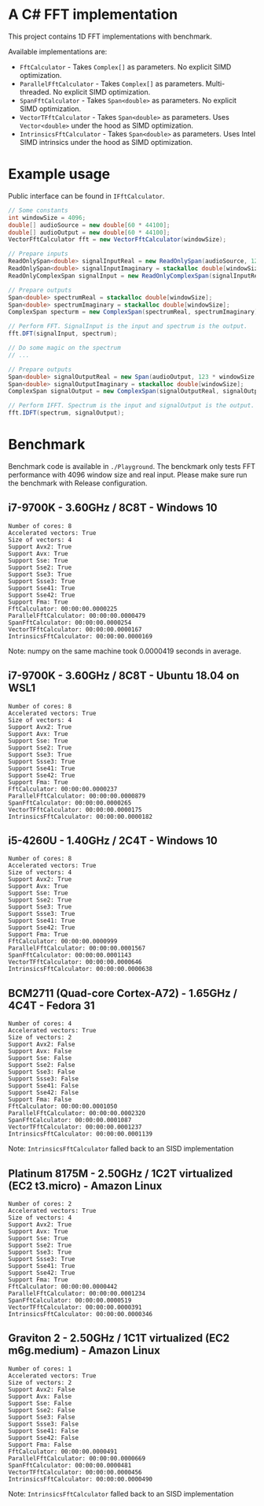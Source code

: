 # A C# FFT implementation

This project contains 1D FFT implementations with benchmark.

Available implementations are:
* `FftCalculator` - Takes `Complex[]` as parameters. No explicit SIMD optimization.
* `ParallelFftCalculator` - Takes `Complex[]` as parameters. Multi-threaded. No explicit SIMD optimization.
* `SpanFftCalculator` - Takes `Span<double>` as parameters. No explicit SIMD optimization.
* `VectorTFftCalculator` - Takes `Span<double>` as parameters. Uses `Vector<double>` under the hood as SIMD optimization.
* `IntrinsicsFftCalculator` - Takes `Span<double>` as parameters. Uses Intel SIMD intrinsics under the hood as SIMD optimization.

# Example usage

Public interface can be found in `IFftCalculator`.

```csharp
// Some constants
int windowSize = 4096;
double[] audioSource = new double[60 * 44100];
double[] audioOutput = new double[60 * 44100];
VectorFftCalculator fft = new VectorFftCalculator(windowSize);

// Prepare inputs
ReadOnlySpan<double> signalInputReal = new ReadOnlySpan(audioSource, 123 * windowSize, windowSize);
ReadOnlySpan<double> signalInputImaginary = stackalloc double[windowSize];
ReadOnlyComplexSpan signalInput = new ReadOnlyComplexSpan(signalInputReal, signalInputImaginary);

// Prepare outputs
Span<double> spectrumReal = stackalloc double[windowSize];
Span<double> spectrumImaginary = stackalloc double[windowSize];
ComplexSpan specturm = new ComplexSpan(spectrumReal, spectrumImaginary);

// Perform FFT. SignalInput is the input and spectrum is the output.
fft.DFT(signalInput, spectrum);

// Do some magic on the spectrum
// ...

// Prepare outputs
Span<double> signalOutputReal = new Span(audioOutput, 123 * windowSize, windowSize);
Span<double> signalOutputImaginary = stackalloc double[windowSize];
ComplexSpan signalOutput = new ComplexSpan(signalOutputReal, signalOutputImaginary);

// Perform IFFT. Spectrum is the input and signalOutput is the output.
fft.IDFT(spectrum, signalOutput);
```

# Benchmark

Benchmark code is available in `./Playground`. The benckmark only tests FFT performance with 4096 window size and real input. Please make sure run the benchmark with Release configuration.

## i7-9700K - 3.60GHz / 8C8T - Windows 10
```
Number of cores: 8
Accelerated vectors: True
Size of vectors: 4
Support Avx2: True
Support Avx: True
Support Sse: True
Support Sse2: True
Support Sse3: True
Support Ssse3: True
Support Sse41: True
Support Sse42: True
Support Fma: True
FftCalculator: 00:00:00.0000225
ParallelFftCalculator: 00:00:00.0000479
SpanFftCalculator: 00:00:00.0000254
VectorTFftCalculator: 00:00:00.0000167
IntrinsicsFftCalculator: 00:00:00.0000169
```

Note: numpy on the same machine took 0.0000419 seconds in average.

## i7-9700K - 3.60GHz / 8C8T - Ubuntu 18.04 on WSL1
```
Number of cores: 8
Accelerated vectors: True
Size of vectors: 4
Support Avx2: True
Support Avx: True
Support Sse: True
Support Sse2: True
Support Sse3: True
Support Ssse3: True
Support Sse41: True
Support Sse42: True
Support Fma: True
FftCalculator: 00:00:00.0000237
ParallelFftCalculator: 00:00:00.0000879
SpanFftCalculator: 00:00:00.0000265
VectorTFftCalculator: 00:00:00.0000175
IntrinsicsFftCalculator: 00:00:00.0000182
```

## i5-4260U - 1.40GHz / 2C4T - Windows 10
```
Number of cores: 8
Accelerated vectors: True
Size of vectors: 4
Support Avx2: True
Support Avx: True
Support Sse: True
Support Sse2: True
Support Sse3: True
Support Ssse3: True
Support Sse41: True
Support Sse42: True
Support Fma: True
FftCalculator: 00:00:00.0000999
ParallelFftCalculator: 00:00:00.0001567
SpanFftCalculator: 00:00:00.0001143
VectorTFftCalculator: 00:00:00.0000646
IntrinsicsFftCalculator: 00:00:00.0000638
```

## BCM2711 (Quad-core Cortex-A72) - 1.65GHz / 4C4T - Fedora 31
```
Number of cores: 4
Accelerated vectors: True
Size of vectors: 2
Support Avx2: False
Support Avx: False
Support Sse: False
Support Sse2: False
Support Sse3: False
Support Ssse3: False
Support Sse41: False
Support Sse42: False
Support Fma: False
FftCalculator: 00:00:00.0001050
ParallelFftCalculator: 00:00:00.0002320
SpanFftCalculator: 00:00:00.0001087
VectorTFftCalculator: 00:00:00.0001237
IntrinsicsFftCalculator: 00:00:00.0001139
```

Note: `IntrinsicsFftCalculator` falled back to an SISD implementation

## Platinum 8175M - 2.50GHz / 1C2T virtualized (EC2 t3.micro) - Amazon Linux
```
Number of cores: 2
Accelerated vectors: True
Size of vectors: 4
Support Avx2: True
Support Avx: True
Support Sse: True
Support Sse2: True
Support Sse3: True
Support Ssse3: True
Support Sse41: True
Support Sse42: True
Support Fma: True
FftCalculator: 00:00:00.0000442
ParallelFftCalculator: 00:00:00.0001234
SpanFftCalculator: 00:00:00.0000519
VectorTFftCalculator: 00:00:00.0000391
IntrinsicsFftCalculator: 00:00:00.0000346
```

## Graviton 2 - 2.50GHz / 1C1T virtualized (EC2 m6g.medium) - Amazon Linux
```
Number of cores: 1
Accelerated vectors: True
Size of vectors: 2
Support Avx2: False
Support Avx: False
Support Sse: False
Support Sse2: False
Support Sse3: False
Support Ssse3: False
Support Sse41: False
Support Sse42: False
Support Fma: False
FftCalculator: 00:00:00.0000491
ParallelFftCalculator: 00:00:00.0000669
SpanFftCalculator: 00:00:00.0000481
VectorTFftCalculator: 00:00:00.0000456
IntrinsicsFftCalculator: 00:00:00.0000490
```

Note: `IntrinsicsFftCalculator` falled back to an SISD implementation
